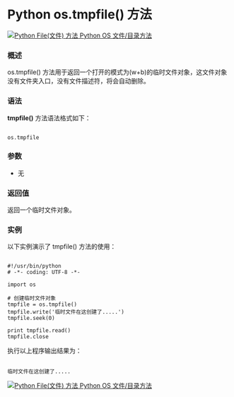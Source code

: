 Python os.tmpfile() 方法
======================

 [![Python File(文件) 方法](../images/up.gif)
 Python OS 文件/目录方法](os-file-methods.html)


  ### 概述

 os.tmpfile() 方法用于返回一个打开的模式为(w+b)的临时文件对象，这文件对象没有文件夹入口，没有文件描述符，将会自动删除。

 ### 语法

 **tmpfile()** 方法语法格式如下：


```

os.tmpfile

```

 ### 参数

  * 无


  ### 返回值

 返回一个临时文件对象。

 ### 实例

 以下实例演示了 tmpfile() 方法的使用：


```

#!/usr/bin/python
# -*- coding: UTF-8 -*-

import os

# 创建临时文件对象
tmpfile = os.tmpfile()
tmpfile.write('临时文件在这创建了.....')
tmpfile.seek(0)

print tmpfile.read()
tmpfile.close

```

 执行以上程序输出结果为：


```

临时文件在这创建了.....

```

 [![Python File(文件) 方法](../images/up.gif)
 Python OS 文件/目录方法](os-file-methods.html)
